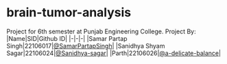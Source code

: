 # brain-tumor-analysis
Project for 6th semester at Punjab Engineering College.
Project By:
|Name|SID|Github ID|
|-|-|-|
|Samar Partap Singh|22106017|[@SamarPartapSingh](https://github.com/SamarPartapSingh)|
|Sanidhya Shyam Sagar|22106024|[@Sanidhya-sagar](https://github.com/Sanidhya-sagar)|
|Parth|22106026|[@a-delicate-balance](https://github.com/a-delicate-balance)|
